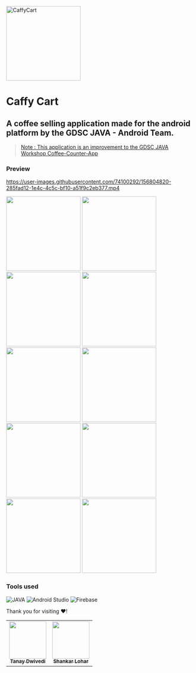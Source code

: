 <img src="https://user-images.githubusercontent.com/74100292/156803840-4605bf3a-34e1-4e2f-802a-067924a07747.png" alt="CaffyCart" width="200"/>

# Caffy Cart


## A coffee selling application made for the android platform by the GDSC JAVA - Android Team.

> [Note : This application is an improvement to the GDSC JAVA Workshop Coffee-Counter-App](https://github.com/DSCVITBHOPAL/DSCJavaWorkshopApp)

### Preview

https://user-images.githubusercontent.com/74100292/156804820-285fad12-1e4c-4c5c-bf10-a51f9c2eb377.mp4

<img src="https://user-images.githubusercontent.com/74100292/156805078-87fededd-2111-477e-9fce-3662cef8f067.jpeg" width="200"/> <img src="https://user-images.githubusercontent.com/74100292/156805101-ab153f06-21f5-4e2b-9e71-539d660d2598.jpeg" width="200"/> <img src="https://user-images.githubusercontent.com/74100292/156805248-ce70070a-cb68-4e81-986f-c51eaac6c90e.jpeg" width="200"/> <img src="https://user-images.githubusercontent.com/74100292/156805307-3ade2942-dd47-4db6-afdb-bd832cc93a7b.jpeg" width="200"/> <img src="https://user-images.githubusercontent.com/74100292/156805984-848ddc2f-aa82-4ef2-8a34-7e8f52edff62.jpeg" width="200"/> <img src="https://user-images.githubusercontent.com/74100292/156805147-6b6765b2-796d-419d-9151-457c6cc3912b.jpeg" width="200"/> <img src="https://user-images.githubusercontent.com/74100292/156805357-bb2bfbe2-2cda-4d98-9daf-ec9181562503.jpeg" width="200"/> <img src="https://user-images.githubusercontent.com/74100292/156805454-5bc4e7c3-5c98-4ea3-b1ee-fccb52eea253.jpeg" width="200"/> <img src="https://user-images.githubusercontent.com/74100292/156805462-3e59abd9-d7c4-457d-b55c-2b85845d196b.jpeg" width="200"/> <img src="https://user-images.githubusercontent.com/74100292/156805509-078803a8-f044-4032-8d7e-e01ff83f71a1.jpeg" width="200"/>

### Tools used


![JAVA](https://img.shields.io/badge/Java-ED8B00?style=for-the-badge&logo=java&logoColor=white)
![Android Studio](https://img.shields.io/badge/Android_Studio-3DDC84?style=for-the-badge&logo=android-studio&logoColor=white)
![Firebase](https://img.shields.io/badge/firebase-ffca28?style=for-the-badge&logo=firebase&logoColor=black)


Thank you for visiting ❤!
<table>
  <tr>
    <td align="center"><a href="https://github.com/Tanay-Dwivedi"><img src="https://avatars.githubusercontent.com/u/91426152?v=4" width="100px;" alt=""/><br /><sub><b>Tanay Dwivedi</b></sub></td>
    <td align="center"><a href="https://github.com/ShankarLohar"><img src="https://avatars.githubusercontent.com/u/74100292?v=4" width="100px;" alt=""/><br /><sub><b>Shankar Lohar</b></sub></td>
      </tr>
</table>
